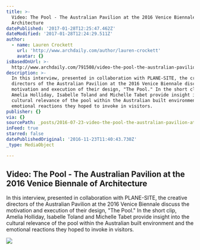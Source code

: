 ```yaml
---
title: >-
  Video: The Pool - The Australian Pavilion at the 2016 Venice Biennale of
  Architecture
datePublished: '2017-01-28T12:25:47.462Z'
dateModified: '2017-01-28T12:24:29.511Z'
author:
  - name: Lauren Crockett
    url: 'http://www.archdaily.com/author/lauren-crockett'
    avatar: {}
isBasedOnUrl: >-
  http://www.archdaily.com/791508/video-the-pool-the-australian-pavilion-at-the-2016-venice-biennale-of-architecture
description: >-
  In this interview, presented in collaboration with PLANE-SITE, the creative
  directors of the Australian Pavilion at the 2016 Venice Biennale discuss the
  motivation and execution of their design, "The Pool." In the short clip,
  Amelia Holliday, Isabelle Toland and Michelle Tabet provide insight into the
  cultural relevance of the pool within the Australian built environment and the
  emotional reactions they hoped to invoke in visitors.
publisher: {}
via: {}
sourcePath: _posts/2016-07-23-video-the-pool-the-australian-pavilion-at-the-2016-venice.md
inFeed: true
starred: false
datePublishedOriginal: '2016-11-23T11:40:43.730Z'
_type: MediaObject

---
```

<article style=""><h1>Video: The Pool - The Australian Pavilion at the 2016 Venice Biennale of Architecture</h1><p>In this interview, presented in collaboration with PLANE-SITE, the creative directors of the Australian Pavilion at the 2016 Venice Biennale discuss the motivation and execution of their design, "The Pool." In the short clip, Amelia Holliday, Isabelle Toland and Michelle Tabet provide insight into the cultural relevance of the pool within the Australian built environment and the emotional reactions they hoped to invoke in visitors.</p><img src="http://images.adsttc.com/media/images/578b/3efd/e58e/ce03/4d00/04a0/large_jpg/open-uri20160717-3308-1qc5lb3.jpg?1468743419" /></article>